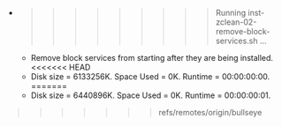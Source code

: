 * >>>>>>>>> Running inst-zclean-02-remove-block-services.sh ...
  * Remove block services from starting after they are being installed.
<<<<<<< HEAD
  * Disk size = 6133256K. Space Used = 0K. Runtime = 00:00:00:00.
=======
  * Disk size = 6440896K. Space Used = 0K. Runtime = 00:00:00:01.
>>>>>>> refs/remotes/origin/bullseye
